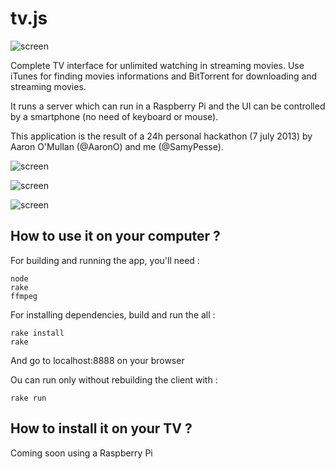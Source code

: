 tv.js
====

![screen](https://raw.github.com/SamyPesse/movies/master/screens/2.png)

Complete TV interface for unlimited watching in streaming movies.
Use iTunes for finding movies informations and BitTorrent for downloading and streaming movies.

It runs a server which can run in a Raspberry Pi and the UI can be controlled by a smartphone (no need of keyboard or mouse).

This application is the result of a 24h personal hackathon (7 july 2013) by Aaron O'Mullan (@AaronO) and me (@SamyPesse).


![screen](https://raw.github.com/SamyPesse/movies/master/screens/1.png)

![screen](https://raw.github.com/SamyPesse/movies/master/screens/3.png)

![screen](https://raw.github.com/SamyPesse/movies/master/screens/4.png)


## How to use it on your computer ?

For building and running the app, you'll need :
    
    node
    rake
    ffmpeg


For installing dependencies, build and run the all :

    rake install
    rake

And go to localhost:8888 on your browser

Ou can run only without rebuilding the client with :

    rake run


## How to install it on your TV ?

Coming soon using a Raspberry Pi

